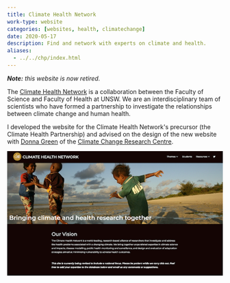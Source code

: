 ```yaml
---
title: Climate Health Network
work-type: website
categories: [websites, health, climatechange]
date: 2020-05-17
description: Find and network with experts on climate and health.
aliases:
  - ../../chp/index.html
---
```


_**Note:** this website is now retired._

The [Climate Health Network](https://climatehealth.info) is a collaboration between the Faculty of Science and Faculty of Health at UNSW. We are an interdisciplinary team of scientists who have formed a partnership to investigate the relationships between climate change and human health.

I developed the website for the Climate Health Network's precursor (the Climate Health Partnership) and advised on the design of the new website with [Donna Green](https://donnagreen.org/) of the [Climate Change Research Centre](http://ccrc.unsw.edu.au).

![The former Climate Health Network page, before it was retired.](climate-health-network.png)